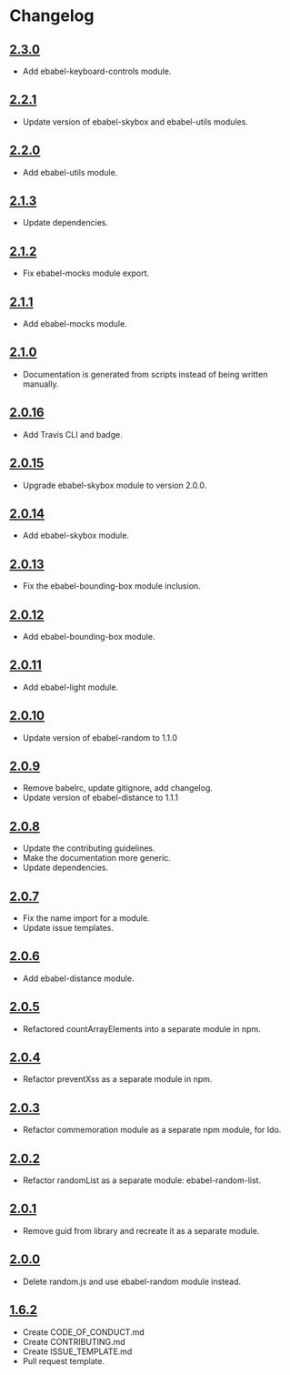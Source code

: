 # Changelog

## [2.3.0](https://github.com/ebabel-eu/ebabel/releases/tag/v2.2.1)
- Add ebabel-keyboard-controls module.

## [2.2.1](https://github.com/ebabel-eu/ebabel/releases/tag/v2.2.1)
- Update version of ebabel-skybox and ebabel-utils modules.

## [2.2.0](https://github.com/ebabel-eu/ebabel/releases/tag/v2.2.0)
- Add ebabel-utils module.

## [2.1.3](https://github.com/ebabel-eu/ebabel/releases/tag/v2.1.3)
- Update dependencies.

## [2.1.2](https://github.com/ebabel-eu/ebabel/releases/tag/v2.1.2)
- Fix ebabel-mocks module export.

## [2.1.1](https://github.com/ebabel-eu/ebabel/releases/tag/v2.1.1)
- Add ebabel-mocks module.

## [2.1.0](https://github.com/ebabel-eu/ebabel/releases/tag/v2.1.0)
- Documentation is generated from scripts instead of being written manually.

## [2.0.16](https://github.com/ebabel-eu/ebabel/releases/tag/v2.0.16)
- Add Travis CLI and badge.

## [2.0.15](https://github.com/ebabel-eu/ebabel/releases/tag/v2.0.15)
- Upgrade ebabel-skybox module to version 2.0.0.

## [2.0.14](https://github.com/ebabel-eu/ebabel/releases/tag/v2.0.14)
- Add ebabel-skybox module.

## [2.0.13](https://github.com/ebabel-eu/ebabel/releases/tag/v2.0.13)
- Fix the ebabel-bounding-box module inclusion.

## [2.0.12](https://github.com/ebabel-eu/ebabel/releases/tag/v2.0.12)
- Add ebabel-bounding-box module.

## [2.0.11](https://github.com/ebabel-eu/ebabel/releases/tag/v2.0.11)
- Add ebabel-light module.

## [2.0.10](https://github.com/ebabel-eu/ebabel/releases/tag/v2.0.10)
- Update version of ebabel-random to 1.1.0

## [2.0.9](https://github.com/ebabel-eu/ebabel/releases/tag/v2.0.9)
- Remove babelrc, update gitignore, add changelog.
- Update version of ebabel-distance to 1.1.1

## [2.0.8](https://github.com/ebabel-eu/ebabel/releases/tag/v2.0.8)
- Update the contributing guidelines.
- Make the documentation more generic.
- Update dependencies.

## [2.0.7](https://github.com/ebabel-eu/ebabel/releases/tag/v2.0.7)
- Fix the name import for a module.
- Update issue templates.

## [2.0.6](https://github.com/ebabel-eu/ebabel/releases/tag/v2.0.6)
- Add ebabel-distance module.

## [2.0.5](https://github.com/ebabel-eu/ebabel/releases/tag/v2.0.5)
- Refactored countArrayElements into a separate module in npm.

## [2.0.4](https://github.com/ebabel-eu/ebabel/releases/tag/v2.0.4)
- Refactor preventXss as a separate module in npm.

## [2.0.3](https://github.com/ebabel-eu/ebabel/releases/tag/v2.0.3)
- Refactor commemoration module as a separate npm module, for Ido.

## [2.0.2](https://github.com/ebabel-eu/ebabel/releases/tag/v2.0.2)
- Refactor randomList as a separate module: ebabel-random-list.

## [2.0.1](https://github.com/ebabel-eu/ebabel/releases/tag/v2.0.1)
- Remove guid from library and recreate it as a separate module.

## [2.0.0](https://github.com/ebabel-eu/ebabel/releases/tag/v2.0.0)
- Delete random.js and use ebabel-random module instead.

## [1.6.2](https://github.com/ebabel-eu/ebabel/releases/tag/v1.6.2)
- Create CODE_OF_CONDUCT.md
- Create CONTRIBUTING.md
- Create ISSUE_TEMPLATE.md
- Pull request template.
